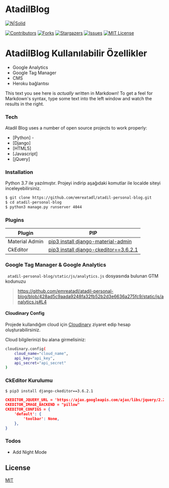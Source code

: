 # AtadilBlog

[![N|Solid](https://intuz-site.imgix.net/uploads/django.png)](https://www.djangoproject.com/download/)

[![Contributors][contributors-shield]][contributors-url]
[![Forks][forks-shield]][forks-url]
[![Stargazers][stars-shield]][stars-url]
[![Issues][issues-shield]][issues-url]
[![MIT License][license-shield]][license-url]


# AtadilBlog Kullanılabilir Özellikler

  - Google Analytics
  - Google Tag Manager 
  - CMS
  - Heroku bağlantısı


This text you see here is *actually* written in Markdown! To get a feel for Markdown's syntax, type some text into the left window and watch the results in the right.

### Tech

Atadil Blog uses a number of open source projects to work properly:

* [Python] - 
* [Django]
* [HTML5]
* [Javascript]
* [jQuery]


### Installation

Python 3.7 ile yazılmıştır. 
Projeyi indirip aşağıdaki komutlar ile localde siteyi inceleyebilirsiniz.

```sh
$ git clone https://github.com/emreatadl/atadil-personal-blog.git
$ cd atadil-personal-blog
$ python3 manage.py runserver 4044
```

### Plugins

| Plugin | PIP |
| ------ | ------ |
| Material Admin | [pip3 install django-material-admin](https://pypi.org/project/django-material-admin?ref=emre.atadil) |
| CkEditor | [pip3 install django-ckeditor==3.6.2.1](https://pypi.org/project/django-ckeditor/3.6.2.1/?ref=emre.atadil) |

### Google Tag Manager & Google Analytics

``` atadil-personal-blog/static/js/analytics.js``` dosyasında bulunan GTM kodunuzu 
> https://github.com/emreatadl/atadil-personal-blog/blob/428ad5c9aada9248fa32fb52b2d3e6636a275fc9/static/js/analytics.js#L4

#### Cloudinary Config
Projede kullandığım cloud için [Cloudinary](https://cloudinary.com/pricing-2020?ref=emre.atadil) ziyaret edip hesap oluşturabilirsiniz.

Cloud bilgilerinizi bu alana girmelisiniz:
```sh
cloudinary.config(
    cloud_name="cloud_name",
    api_key="api_key",
    api_secret="api_secret"
)
```

### CkEditor Kurulumu
```sh
$ pip3 install django-ckeditor==3.6.2.1
```
```json
CKEDITOR_JQUERY_URL = 'https://ajax.googleapis.com/ajax/libs/jquery/2.2.4/jquery.min.js'
CKEDITOR_IMAGE_BACKEND = "pillow"
CKEDITOR_CONFIGS = {
    'default': {
        'toolbar': None,
    },
}
```


### Todos

 - Add Night Mode

License
----
[MIT](https://github.com/emreatadl/atadil-personal-blog/blob/master/LICENSE.md)

<!-- MARKDOWN LINKS & IMAGES -->
<!-- https://www.markdownguide.org/basic-syntax/#reference-style-links -->
[contributors-shield]: https://img.shields.io/github/contributors/othneildrew/Best-README-Template.svg?style=flat-square
[contributors-url]: https://github.com/othneildrew/Best-README-Template/graphs/contributors
[forks-shield]: https://img.shields.io/github/forks/othneildrew/Best-README-Template.svg?style=flat-square
[forks-url]: https://github.com/othneildrew/Best-README-Template/network/members
[stars-shield]: https://img.shields.io/github/stars/othneildrew/Best-README-Template.svg?style=flat-square
[stars-url]: https://github.com/othneildrew/Best-README-Template/stargazers
[issues-shield]: https://img.shields.io/github/issues/othneildrew/Best-README-Template.svg?style=flat-square
[issues-url]: https://github.com/othneildrew/Best-README-Template/issues
[license-shield]: https://img.shields.io/github/license/othneildrew/Best-README-Template.svg?style=flat-square
[license-url]: https://github.com/othneildrew/Best-README-Template/blob/master/LICENSE.txt
[linkedin-shield]: https://img.shields.io/badge/-LinkedIn-black.svg?style=flat-square&logo=linkedin&colorB=555
[linkedin-url]: https://linkedin.com/in/othneildrew
[product-screenshot]: images/screenshot.png
